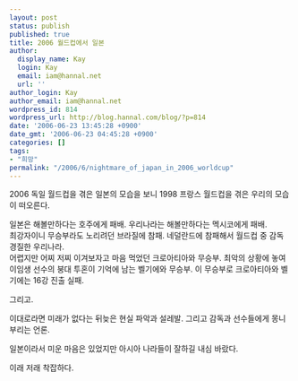 ```yaml
---
layout: post
status: publish
published: true
title: 2006 월드컵에서 일본
author:
  display_name: Kay
  login: Kay
  email: iam@hannal.net
  url: ''
author_login: Kay
author_email: iam@hannal.net
wordpress_id: 814
wordpress_url: http://blog.hannal.com/blog/?p=814
date: '2006-06-23 13:45:28 +0900'
date_gmt: '2006-06-23 04:45:28 +0900'
categories: []
tags:
- "희망"
permalink: "/2006/6/nightmare_of_japan_in_2006_worldcup"
---
```

<p>2006 독일 월드컵을 겪은 일본의 모습을 보니 1998 프랑스 월드컵을 겪은 우리의 모습이 떠오른다.</p>
<p>일본은 해볼만하다는 호주에게 패배. 우리나라는 해볼만하다는 멕시코에게 패배.<br />
최강자이니 무승부라도 노리려던 브라질에 참패. 네덜란드에 참패해서 월드컵 중 감독 경질한 우리나라.<br />
어렵지만 어찌 저찌 이겨보자고 마음 먹었던 크로아티아와 무승부. 최악의 상황에 놓여 이임생 선수의 붕대 투혼이 기억에 남는 벨기에와 무승부. 이 무승부로 크로아티아와 벨기에는 16강 진출 실패.</p>
<p>그리고.</p>
<p>이대로라면 미래가 없다는 뒤늦은 현실 파악과 설레발. 그리고 감독과 선수들에게 몽니 부리는 언론.</p>
<p>일본이라서 미운 마음은 있었지만 아시아 나라들이 잘하길 내심 바랐다.</p>
<p>이래 저래 착잡하다.</p>
